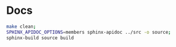 # Docs


``` bash
make clean;
SPHINX_APIDOC_OPTIONS=members sphinx-apidoc ../src -o source;
sphinx-build source build
```